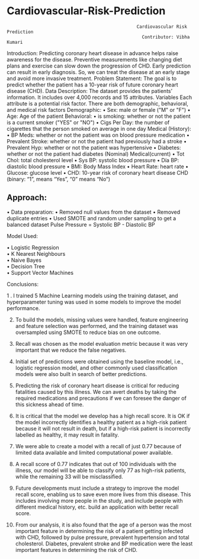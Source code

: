 # Cardiovascular-Risk-Prediction

                                                     Cardiovascular Risk Prediction
                                                       Contributor: Vibha Kumari
                                                      
Introduction:
Predicting coronary heart disease in advance helps raise awareness for the disease. Preventive measurements like changing diet plans and exercise can slow down the progression of CHD. Early prediction can result in early diagnosis. So, we can treat the disease at an early stage and avoid more invasive treatment.
Problem Statement:
The goal is to predict whether the patient has a 10-year risk of future coronary heart disease (CHD).
Data Description:
The dataset provides the patients’ information. It includes over 4,000 records and 15 attributes. Variables Each attribute is a potential risk factor. There are both demographic, behavioral, and medical risk factors
Demographic:
• Sex: male or female ("M" or "F")
• Age: Age of the patient
Behavioral:
• is smoking: whether or not the patient is a current smoker ("YES" or "NO")
• Cigs Per Day: the number of cigarettes that the person smoked on average in one day
Medical (History):
• BP Meds: whether or not the patient was on blood pressure medication
• Prevalent Stroke: whether or not the patient had previously had a stroke
• Prevalent Hyp: whether or not the patient was hypertensive
• Diabetes: whether or not the patient had diabetes (Nominal) Medical(current)
• Tot Chol: total cholesterol level
• Sys BP: systolic blood pressure
• Día BP: diastolic blood pressure
• BMI: Body Mass Index
• Heart Rate: heart rate
• Glucose: glucose level
• CHD: 10-year risk of coronary heart disease CHD (binary: “1”, means “Yes”, “0” means “No”)


Approach:
-
•	Data preparation:
• Removed null values from the dataset
• Removed duplicate entries
• Used SMOTE and random under sampling to get a balanced dataset
Pulse Pressure = Systolic BP - Diastolic BP

Model Used:

•	  Logistic Regression   
•	  K Nearest Neighbours   
•	  Naive Bayes       
•	  Decision Tree      
•	Support Vector Machines

 Conclusions:
 
1 . I trained 5 Machine Learning models using the training dataset, and hyperparameter tuning was used in some models to improve the model performance.

2. To build the models, missing values were handled, feature engineering and feature selection was performed, and the training dataset was oversampled using SMOTE to reduce bias on one outcome.

3. Recall was chosen as the model evaluation metric because it was very important that we reduce the false negatives.

4. Initial set of predictions were obtained using the baseline model, i.e., logistic regression model, and other commonly used classification models were also built in search of better predictions.

5. Predicting the risk of coronary heart disease is critical for reducing fatalities caused by this illness. We can avert deaths by taking the required medications and precautions if we can foresee the danger of this sickness ahead of time.

6. It is critical that the model we develop has a high recall score. It is OK if the model incorrectly identifies a healthy patient as a high-risk patient because it will not result in death, but if a high-risk patient is incorrectly labelled as healthy, it may result in fatality.

7. We were able to create a model with a recall of just 0.77 because of limited data available and limited computational power available.

8. A recall score of 0.77 indicates that out of 100 individuals with the illness, our model will be able to classify only 77 as high-risk patients, while the remaining 33 will be misclassified.

9. Future developments must include a strategy to improve the model recall score, enabling us to save even more lives from this disease. This includes involving more people in the study, and include people with different medical history, etc. build an application with better recall score.

10. From our analysis, it is also found that the age of a person was the most important feature in determining the risk of a patient getting infected with CHD, followed by pulse pressure, prevalent hypertension and total cholesterol. Diabetes, prevalent stroke and BP medication were the least important features in determining the risk of CHD.
